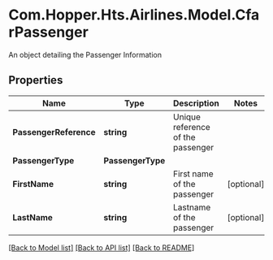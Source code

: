 # Com.Hopper.Hts.Airlines.Model.CfarPassenger
An object detailing the Passenger Information

## Properties

Name | Type | Description | Notes
------------ | ------------- | ------------- | -------------
**PassengerReference** | **string** | Unique reference of the passenger | 
**PassengerType** | **PassengerType** |  | 
**FirstName** | **string** | First name of the passenger | [optional] 
**LastName** | **string** | Lastname of the passenger | [optional] 

[[Back to Model list]](../../README.md#documentation-for-models) [[Back to API list]](../../README.md#documentation-for-api-endpoints) [[Back to README]](../../README.md)

